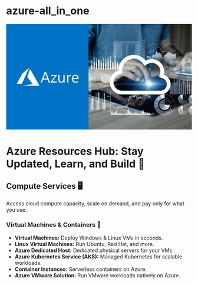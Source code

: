 # azure-all_in_one
![azure-all_in_one](https://github.com/fareedmohamed11/azure-all_in_one/blob/867e2e16444179c9414d4286abb4d0d3a467fd7d/Beitragsbilder-BlogTwitter-Posts-30-1.jpg)

# Azure Resources Hub: Stay Updated, Learn, and Build 🚀

## Compute Services 🖥️

Access cloud compute capacity, scale on demand, and pay only for what you use.

### Virtual Machines & Containers 🚀

* **Virtual Machines:** Deploy Windows & Linux VMs in seconds.
* **Linux Virtual Machines:** Run Ubuntu, Red Hat, and more.
* **Azure Dedicated Host:** Dedicated physical servers for your VMs.
* **Azure Kubernetes Service (AKS):** Managed Kubernetes for scalable workloads.
* **Container Instances:** Serverless containers on Azure.
* **Azure VMware Solution:** Run VMware workloads natively on Azure.
